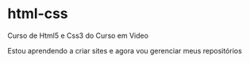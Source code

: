 # html-css
 Curso de Html5 e Css3 do Curso em Video

Estou aprendendo a criar sites e agora vou gerenciar meus repositórios
